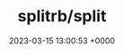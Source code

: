 ---
title: "splitrb/split"
link: "https://github.com/splitrb/split"
date: "2023-03-15 13:00:53 +0000"
description: ":chart_with_upwards_trend: The Rack Based A/B testing framework"
category: "github"
---